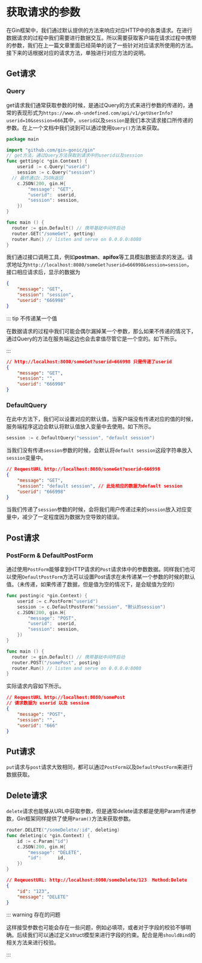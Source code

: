 # 获取请求的参数

在Gin框架中，我们通过默认提供的方法来响应对应HTTP中的各类请求。在进行数据请求的过程中我们需要进行数据交互。所以需要获取客户端在请求过程中携带的参数，我们在上一篇文章里面已经简单的说了一些针对对应请求所使用的方法。接下来的话根据对应的请求方法，单独进行对应方法的说明。

## Get请求

### Query

get请求我们通常获取参数的时候，是通过Query的方式来进行参数的传递的，通常的表现形式为`https://www.oh-undefined.com/api/v1/getUserInfo?userid=10&session=666`其中，`userid`以及`session`是我们本次请求接口所传递的参数。在上一个文档中我们说到可以通过使用`Query()`方法来获取。

```go
package main

import "github.com/gin-gonic/gin"
// get方法，通过Query方法获取到请求中的userid以及session
func getting(c *gin.Context) {
	userid := c.Query("userid")
	session := c.Query("session")
  // 最终通过c.JSON返回
	c.JSON(200, gin.H{
		"message": "GET",
		"userid":  userid,
		"session": session,
	})
}

func main () {
  router := gin.Default() // 携带基础中间件启动
  router.GET("/someGet", getting)
  router.Run() // listen and serve on 0.0.0.0:8080
}
```

我们通过接口调用工具，例如**postman**、**apifox**等工具模拟数据请求的发送。请求地址为`http://localhost:8080/someGet?userid=666998&session=session`，接口相应请求后，显示的数据为

```json
{
    "message": "GET",
    "session": "session",
    "userid": "666998"
}
```

::: tip 不传递某一个值

在数据请求的过程中我们可能会偶尔漏掉某一个参数，那么如果不传递的情况下，通过Query的方法在服务端这边也会去拿值尽管它是一个空的。如下所示。

:::

```json
// http://localhost:8080/someGet?userid=666998 只是传递了userid
{
    "message": "GET",
    "session": "",
    "userid": "666998"
}
```

### DefaultQuery

在此中方法下，我们可以设置对应的默认值，当客户端没有传递对应的值的时候，服务端程序这边会默认将默认值放入变量中去使用。如下所示。

```go
session := c.DefaultQuery("session", "default session")
```

当我们没有传递`session`参数的时候，会默认将`default session`这段字符串放入`session`变量中。

```json
// RequestURL http://localhost:8080/someGet?userid=666998
{
    "message": "GET",
    "session": "default session", // 此处相应的数据为default session
    "userid": "666998"
}
```

当我们传递了`session`参数的时候，会将我们用户传递过来的`session`放入对应变量中，减少了一定程度因为数据为空导致的错误。

## Post请求

### PostForm & DefaultPostForm

通过使用`PostForm`能够拿到HTTP请求的`Post`请求体中的参数数据。同样我们也可以使用`DefaultPostForm`方法可以设置Post请求在未传递某一个参数的时候的默认值。（未传递，如果传递了数据，但是值为空的情况下，是会赋值为空的）

```go
func posting(c *gin.Context) {
	userid := c.PostForm("userid")
	session := c.DefaultPostForm("session", "默认的session")
	c.JSON(200, gin.H{
		"message": "POST",
		"userid":  userid,
		"session": session,
	})
}

func main () {
  router := gin.Default() // 携带基础中间件启动
  router.POST("/somePost", posting)
  router.Run() // listen and serve on 0.0.0.0:8080
}
```

实际请求内容如下所示。

```json
// RequestURL http://localhost:8080/somePost
// 请求数据为 userid 以及 session
{
    "message": "POST",
    "session": "",
    "userid": "666"
}
```

## Put请求

`put`请求与`post`请求大致相同，都可以通过`PostForm`以及`DefaultPostForm`来进行数据获取。

## Delete请求

`delete`请求也能够从URL中获取参数，但是通常delete请求都是使用Param传递参数，Gin框架同样提供了使用`Param()`方法来获取参数。

```go
router.DELETE("/someDelete/:id", deleting)
func deleting(c *gin.Context) {
	id := c.Param("id")
	c.JSON(200, gin.H{
		"message": "DELETE",
		"id":      id,
	})
}
```

```json
// ReqeuestURL: http://localhost:8080/someDelete/123  Method:Delete
{
    "id": "123",
    "message": "DELETE"
}
```

::: warning 存在的问题

这样接受参数也可能会存在一些问题，例如必填项，或者对于字段的校验不够明确。后续我们可以通过定义struct模型来进行字段的约束。配合是用`shouldBind`的相关方法来进行校验。

:::